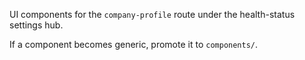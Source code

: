 UI components for the `company-profile` route under the health-status settings hub.

If a component becomes generic, promote it to `components/`.






